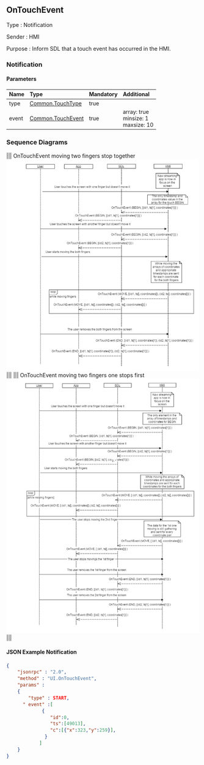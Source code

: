 ## OnTouchEvent

Type
: Notification

Sender
: HMI

Purpose
: Inform SDL that a touch event has occurred in the HMI.

### Notification

#### Parameters

|Name|Type|Mandatory|Additional|
|:---|:---|:--------|:---------|
|type|[Common.TouchType](../../Common/Enums/index.md#touchtype)|true||
|event|[Common.TouchEvent](../../Common/Structs/index.md#touchevent)|true|array: true<br>minsize: 1<br>maxsize: 10|


### Sequence Diagrams
|||
OnTouchEvent moving two fingers stop together
![OnTouchEvent](./assets/OnTouchEventTwoFingers.png)
|||
|||
OnTouchEvent moving two fingers one stops first
![OnTouchEvent](./assets/OnTouchEventTwoFingersOneStop.png)
|||

#### JSON Example Notification
```json
{
	"jsonrpc" : "2.0",
	"method" : "UI.OnTouchEvent",
	"params" :
	{
		"type" : START,
      " event" :[
             {
                "id":0,
                "ts":[49013],
                "c":[{"x":323,"y":259}],
              }
            ]
	}
}
```

